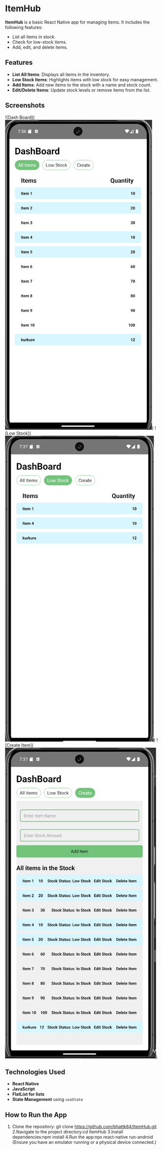 # ItemHub

**ItemHub** is a basic React Native app for managing items. It includes the following features:
- List all items in stock.
- Check for low-stock items.
- Add, edit, and delete items.

## Features
- **List All Items**: Displays all items in the inventory.
- **Low Stock Items**: Highlights items with low stock for easy management.
- **Add Items**: Add new items to the stock with a name and stock count.
- **Edit/Delete Items**: Update stock levels or remove items from the list.

## Screenshots
![Dash Board](![alt text](./image.png))
![Low Stock](![alt text](./image-1.png))
![Create Item](![alt text](./image-2.png))

## Technologies Used
- **React Native**
- **JavaScript**
- **FlatList for lists**
- **State Management** using `useState`

## How to Run the App
1. Clone the repository: git clone https://github.com/bhattk64/ItemHub.git
2.Navigate to the project directory:cd ItemHub
3.Install dependencies:npm install
4.Run the app:npx react-native run-android (Ensure you have an emulator running or a physical device connected.)



